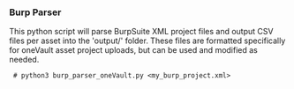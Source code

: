 
### Burp Parser

This python script will parse BurpSuite XML project files and output CSV files per asset into the 'output/' folder. These files are formatted specifically for oneVault asset project uploads, but can be used and modified as needed.

```
 # python3 burp_parser_oneVault.py <my_burp_project.xml>

```
